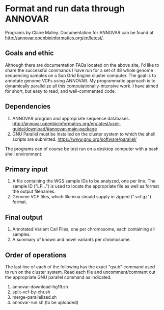 # Format and run data through ANNOVAR
Programs by Claire Malley. Documentation for ANNOVAR can be found at http://annovar.openbioinformatics.org/en/latest/.

## Goals and ethic
Although there are documentation FAQs located on the above site, I'd like to share the successful commands I have run for a set of 48 whole genome sequencing samples on a Sun Grid Engine cluster computer. The goal is to annotate genome VCFs using ANNOVAR. My programmatic approach is to dynamically parallelize all this computationally-intensive work. I have aimed for short, but easy to read, and well-commented code.

## Dependencies
1. ANNOVAR program and appropriate sequence databases. http://annovar.openbioinformatics.org/en/latest/user-guide/download/#annovar-main-package
2. GNU Parallel must be installed on the cluster system to which the shell scripts are submitted. https://www.gnu.org/software/parallel/

The programs can of course be test run on a desktop computer with a bash shell environment.

## Primary input
1. A file containing the WGS sample IDs to be analyzed, one per line. The sample ID ("LP...") is used to locate the appropriate file as well as format the output filenames.
2. Genome VCF files, which Illumina should supply in zipped (".vcf.gz") format.

## Final output
1. Annotated Variant Call Files, one per chromosome, each containing all samples.
2. A summary of known and novel variants per chromosome.

## Order of operations
The last line of each of the following has the exact "qsub" command used to run on the cluster system. Read each file and uncomment/comment out the appropriate GNU parallel command as indicated.

1. annovar-download-hg19.sh
2. split-vcf-by-chr.sh
3. merge-parallelized.sh
4. annovar-run.sh (to be uploaded)
